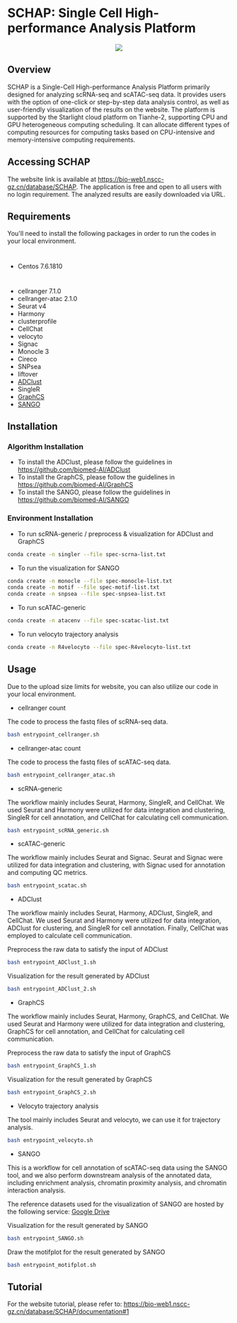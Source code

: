 #
# SCHAP: Single Cell High-performance Analysis Platform

<div align=center>
<img src="https://github.com/biomed-AI/SCHAP/assets/110893478/06c04bb1-0dc6-4787-a321-ed534083bebd"/>
</div>


## Overview
SCHAP is a Single-Cell High-performance Analysis Platform primarily designed for analyzing scRNA-seq and scATAC-seq data. It provides users with the option of one-click or step-by-step data analysis control, as well as user-friendly visualization of the results on the website. The platform is supported by the Starlight cloud platform on Tianhe-2, supporting CPU and GPU heterogeneous computing scheduling. It can allocate different types of computing resources for computing tasks based on CPU-intensive and memory-intensive computing requirements.


## Accessing SCHAP
The website link is available at https://bio-web1.nscc-gz.cn/database/SCHAP.
The application is free and open to all users with no login requirement. The analyzed results are easily downloaded via URL. 


## Requirements
You'll need to install the following packages in order to run the codes in your local environment.
#
- Centos 7.6.1810
#
- cellranger 7.1.0
- cellranger-atac 2.1.0
- Seurat v4
- Harmony
- clusterprofile
- CellChat
- velocyto
- Signac
- Monocle 3
- Cireco
- SNPsea
- liftover
- [ADClust](https://github.com/biomed-AI/ADClust)
- SingleR
- [GraphCS](https://github.com/biomed-AI/GraphCS)
- [SANGO](https://github.com/biomed-AI/SANGO)


## Installation
### Algorithm Installation
- To install the ADClust, please follow the guidelines in https://github.com/biomed-AI/ADClust
- To install the GraphCS, please follow the guidelines in https://github.com/biomed-AI/GraphCS
- To install the SANGO, please follow the guidelines in https://github.com/biomed-AI/SANGO

### Environment Installation
- To run scRNA-generic / preprocess & visualization for ADClust and GraphCS

```bash
conda create -n singler --file spec-scrna-list.txt
```
- To run the visualization for SANGO

```bash
conda create -n monocle --file spec-monocle-list.txt
conda create -n motif --file spec-motif-list.txt
conda create -n snpsea --file spec-snpsea-list.txt
```
- To run scATAC-generic

```bash
conda create -n atacenv --file spec-scatac-list.txt
```
- To run velocyto trajectory analysis

```bash
conda create -n R4velocyto --file spec-R4velocyto-list.txt
```

## Usage
Due to the upload size limits for website, you can also utilize our code in your local environment.

- cellranger count

The code to process the fastq files of scRNA-seq data.
```bash
bash entrypoint_cellranger.sh
```

- cellranger-atac count

The code to process the fastq files of scATAC-seq data.
```bash
bash entrypoint_cellranger_atac.sh
```

- scRNA-generic

The workflow mainly includes Seurat, Harmony, SingleR, and CellChat. We used Seurat and Harmony were utilized for data integration and clustering, SingleR for cell annotation, and CellChat for calculating cell communication.
```bash
bash entrypoint_scRNA_generic.sh
```

- scATAC-generic

The workflow mainly includes Seurat and Signac. Seurat and Signac were utilized for data integration and clustering, with Signac used for annotation and computing QC metrics.
```bash
bash entrypoint_scatac.sh
```

- ADClust

The workflow mainly includes Seurat, Harmony, ADClust, SingleR, and CellChat. We used Seurat and Harmony were utilized for data integration, ADClust for clustering, and SingleR for cell annotation. Finally, CellChat was employed to calculate cell communication.

Preprocess the raw data to satisfy the input of ADClust
```bash
bash entrypoint_ADClust_1.sh
```
Visualization for the result generated by ADClust
```bash
bash entrypoint_ADClust_2.sh
```

- GraphCS

The workflow mainly includes Seurat, Harmony, GraphCS, and CellChat. We used Seurat and Harmony were utilized for data integration and clustering, GraphCS for cell annotation, and CellChat for calculating cell communication.

Preprocess the raw data to satisfy the input of GraphCS
```bash
bash entrypoint_GraphCS_1.sh
```
Visualization for the result generated by GraphCS
```bash
bash entrypoint_GraphCS_2.sh
```

- Velocyto trajectory analysis

The tool mainly includes Seurat and velocyto, we can use it for trajectory analysis.

```bash
bash entrypoint_velocyto.sh
```

- SANGO

This is a workflow for cell annotation of scATAC-seq data using the SANGO tool, and we also perform downstream analysis of the annotated data, including enrichment analysis, chromatin proximity analysis, and chromatin interaction analysis.

The reference datasets used for the visualization of SANGO are hosted by the following service: [Google Drive](https://drive.google.com/drive/folders/1N478o7W4rvBSk6H48QfH-fKAPxiO6Iyo?usp=sharing)

Visualization for the result generated by SANGO
```bash
bash entrypoint_SANGO.sh
```
Draw the motifplot for the result generated by SANGO
```bash
bash entrypoint_motifplot.sh
```



## Tutorial
For the website tutorial, please refer to: https://bio-web1.nscc-gz.cn/database/SCHAP/documentation#1
